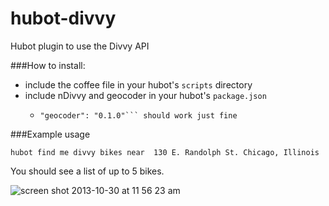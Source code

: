 hubot-divvy
===========

Hubot plugin to use the Divvy API

###How to install:

* include the coffee file in your hubot's ```scripts``` directory
* include nDivvy and geocoder in your hubot's ```package.json```
  * ```"ndivvy": "0.0.9",
    "geocoder": "0.1.0"``` should work just fine

###Example usage
```
hubot find me divvy bikes near  130 E. Randolph St. Chicago, Illinois
```

You should see a list of up to 5 bikes.

![screen shot 2013-10-30 at 11 56 23 am](https://f.cloud.github.com/assets/389926/1438957/44fadb1c-4184-11e3-8458-9f2eec3f9ea5.png)


